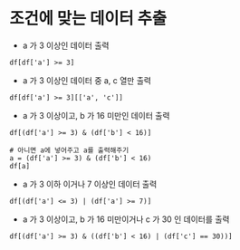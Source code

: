 # 조건에 맞는 데이터 추출

- a 가 3 이상인 데이터 출력
```
df[df['a'] >= 3]
```

- a 가 3 이상인 데이터 중 a, c 열만 출력
```
df[df['a'] >= 3][['a', 'c']]
```

- a 가 3 이상이고, b 가 16 미만인 데이터 출력
```
df[(df['a'] >= 3) & (df['b'] < 16)]

# 아니면 a에 넣어주고 a를 출력해주기
a = (df['a'] >= 3) & (df['b'] < 16)
df[a]
```

- a 가 3 이하 이거나 7 이상인 데이터 출력
```
df[(df['a'] <= 3) | (df['a'] >= 7)]
```

- a 가 3 이상이고, b 가 16 미만이거나 c 가 30 인 데이터를 출력
```
df[(df['a'] >= 3) & ((df['b'] < 16) | (df['c'] == 30))]
```